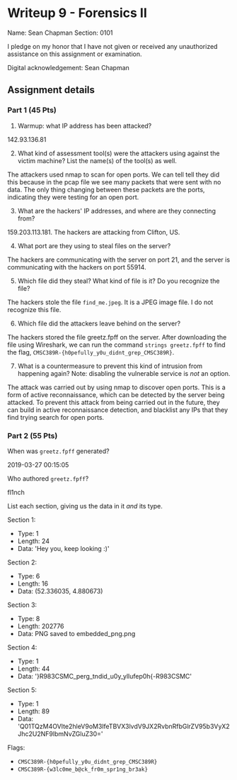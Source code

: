 # Writeup 9 - Forensics II

Name: Sean Chapman
Section: 0101

I pledge on my honor that I have not given or received any unauthorized assistance on this assignment or examination.

Digital acknowledgement: Sean Chapman


## Assignment details

### Part 1 (45 Pts)
1. Warmup: what IP address has been attacked?

142.93.136.81

2. What kind of assessment tool(s) were the attackers using against the victim machine? List the name(s) of the tool(s) as well.

The attackers used nmap to scan for open ports. We can tell tell they did this because in the pcap file we see many packets that were sent with no data. The only thing changing between these packets are the ports, indicating they were testing for an open port.

3. What are the hackers' IP addresses, and where are they connecting from?

159.203.113.181. The hackers are attacking from Clifton, US.

4. What port are they using to steal files on the server?

The hackers are communicating with the server on port 21, and the server is communicating with the hackers on port 55914.

5. Which file did they steal? What kind of file is it? Do you recognize the file?

The hackers stole the file `find_me.jpeg`. It is a JPEG image file. I do not recognize this file.

6. Which file did the attackers leave behind on the server?

The hackers stored the file greetz.fpff on the server. After downloading the file using Wireshark, we can run the command `strings greetz.fpff` to find the flag, `CMSC389R-{h0pefully_y0u_didnt_grep_CMSC389R}`.

7. What is a countermeasure to prevent this kind of intrusion from happening again? Note: disabling the vulnerable service is *not* an option.

The attack was carried out by using nmap to discover open ports. This is a form of active reconnaissance, which can be detected by the server being attacked. To prevent this attack from being carried out in the future, they can build in active reconnaissance detection, and blacklist any IPs that they find trying search for open ports.

### Part 2 (55 Pts)

When was `greetz.fpff` generated?

2019-03-27 00:15:05

 Who authored `greetz.fpff`?

 fl1nch

 List each section, giving us the data in it *and* its type.

 Section 1:
 - Type: 1
 - Length: 24
 - Data: 'Hey you, keep looking :)'
 
 Section 2:
 - Type: 6
 - Length: 16
 - Data: (52.336035, 4.880673)

 Section 3: 
 - Type: 8
 - Length: 202776
 - Data: PNG saved to embedded_png.png

 Section 4:
 - Type: 1
 - Length: 44
 - Data: '}R983CSMC_perg_tndid_u0y_yllufep0h{-R983CSMC'

 Section 5:
 - Type: 1
 - Length: 89
 - Data: 'Q01TQzM4OVIte2hleV9oM3lfeTBVX3lvdV9JX2RvbnRfbGlrZV95b3VyX2Jhc2U2NF9lbmNvZGluZ30='

Flags:
- `CMSC389R-{h0pefully_y0u_didnt_grep_CMSC389R}`
- `CMSC389R-{w3lc0me_b@ck_fr0m_spr1ng_br3ak}`